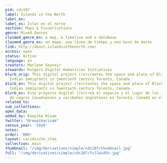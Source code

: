 ```yaml
---
pid: cds107
label: Islands in the North
label_en:
label_es: Islas en el norte
section: Maps & Visualizations
genre: Mixed Genres
claimed_genre_en: a map, a timeline and a database
claimed_genre_es: un mapa, una línea de tiempo y una base de datos
link: http://about.islandsinthenorth.com/
access: open
status: Active
language: en
creators: Marlene Gaynair
stewards: Rutgers Digital Humanities Initiatives
blurb_orig: This digital project (re)creates the space and place of Black Canadian/West
  Indian immigrants in twentieth century Toronto, Canada.
blurb_en: This digital project (re)creates the space and place of Black Canadian/West
  Indian immigrants in twentieth century Toronto, Canada.
blurb_es: Este proyecto digital (re)crea el espacio y el lugar de los inmigrantes
  de negros Canadienses y caribeños anglófonos en Toronto, Canadá en el siglo XX.
related_to:
sub_collections:
open_data:
added_by: Roopika Risam
twitter: "@roopikarisam"
census_year: '2020'
notes:
order: '009'
layout: caridischo_item
collection: main
thumbnail: "/img/derivatives/simple/cds107/thumbnail.jpg"
full: "/img/derivatives/simple/cds107/fullwidth.jpg"
---
```

